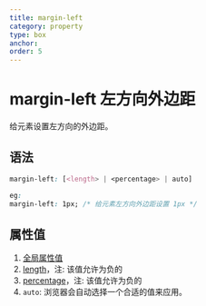 ```yaml
---
title: margin-left
category: property
type: box
anchor:
order: 5
---
```


# margin-left 左方向外边距

给元素设置左方向的外边距。

## 语法

```css
margin-left: [<length> | <percentage> | auto]

eg:
margin-left: 1px; /* 给元素左方向外边距设置 1px */
```

## 属性值

1. [全局属性值](/front-end/CSS/values#anchor-值类型)
1. [length](/front-end/CSS/values#anchor-值类型)，注: 该值允许为负的
1. [percentage](/front-end/CSS/values#anchor-值类型)，注: 该值允许为负的
1. `auto`: 浏览器会自动选择一个合适的值来应用。
